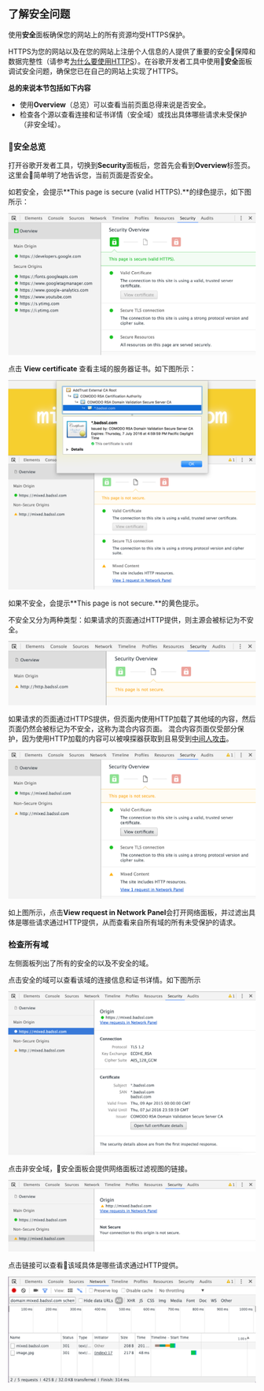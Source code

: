 <!-- toc -->

## 了解安全问题

使用**安全**面板确保您的网站上的所有资源均受HTTPS保护。

HTTPS为您的网站以及在您的网站上注册个人信息的人提供了重要的安全保障和数据完整性（请参考[为什么要使用HTTPS](https://developers.google.com/web/fundamentals/security/encrypt-in-transit/why-https)）。在谷歌开发者工具中使用**安全**面板调试安全问题，确保您已在自己的网站上实现了HTTPS。

**总的来说本节包括如下内容**

- 使用**Overview**（总览）可以查看当前页面总得来说是否安全。
- 检查各个源以查看连接和证书详情（安全域）或找出具体哪些请求未受保护（非安全域）。

### 安全总览

打开谷歌开发者工具，切换到**Security**面板后，您首先会看到**Overview**标签页。这里会简单明了地告诉您，当前页面是否安全。 

如若安全，会提示**This page is secure (valid HTTPS).**的绿色提示，如下图所示：

![](/assets/security/overview-secure.png)

点击 **View certificate** 查看主域的服务器证书。如下图所示：

![](/assets/security/view-certificate.png)

如果不安全，会提示**This page is not secure.**的黄色提示。

不安全又分为两种类型：如果请求的页面通过HTTP提供，则主源会被标记为不安全。

![](/assets/security/overview-non-secure.png)

如果请求的页面通过HTTPS提供，但页面内使用HTTP加载了其他域的内容，然后页面仍然会被标记为不安全，这称为混合内容页面。 混合内容页面仅受部分保护，因为使用HTTP加载的内容可以被嗅探器获取到且易受到[中间人攻击](http://baike.baidu.com/item/%E4%B8%AD%E9%97%B4%E4%BA%BA%E6%94%BB%E5%87%BB)。

![](/assets/security/overview-mixed.png)

如上图所示，点击**View request in Network Panel**会打开网络面板，并过滤出具体是哪些请求通过HTTP提供，从而查看来自所有域的所有未受保护的请求。

### 检查所有域

左侧面板列出了所有的安全的以及不安全的域。

点击安全的域可以查看该域的连接信息和证书详情。如下图所示

![](/assets/security/origin-detail-secure.png)

点击非安全域，安全面板会提供网络面板过滤视图的链接。

![](/assets/security/origin-detail-non-secure.png)

点击链接可以查看该域具体是哪些请求通过HTTP提供。

![](/assets/security/network-one.png)
